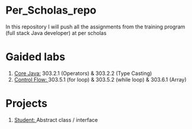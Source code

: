 # Per_Scholas_repo
In this repository I will push all the assignments from the training program (full stack Java developer) at per scholas

# Gaided labs
1. [Core Java:](https://github.com/noor188/303.2-GLAB) 303.2.1 (Operators) & 303.2.2 (Type Casting)
2. [Control Flow: ](https://github.com/noor188/GLAB-303.5) 303.5.1 (for loop) & 303.5.2 (while loop) & 303.6.1 (Array)


# Projects 
1. [Student: ](https://github.com/noor188/Student)  Abstract class / interface

